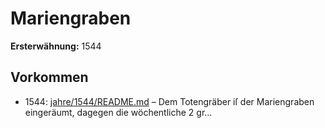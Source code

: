 # Mariengraben

**Ersterwähnung:** 1544

## Vorkommen
- 1544: [jahre/1544/README.md](../jahre/1544/README.md) – Dem Totengräber iſ der Mariengraben eingeräumt,
dagegen die wöchentliche 2 gr...
